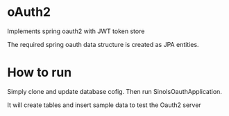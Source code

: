 # oAuth2
Implements spring oauth2 with JWT token store

The required spring oauth data structure is created as JPA entities. 

How to run
=========================================================================
Simply clone and update database cofig. Then run SinolsOauthApplication. 

It will create tables and insert sample data to test the Oauth2 server
